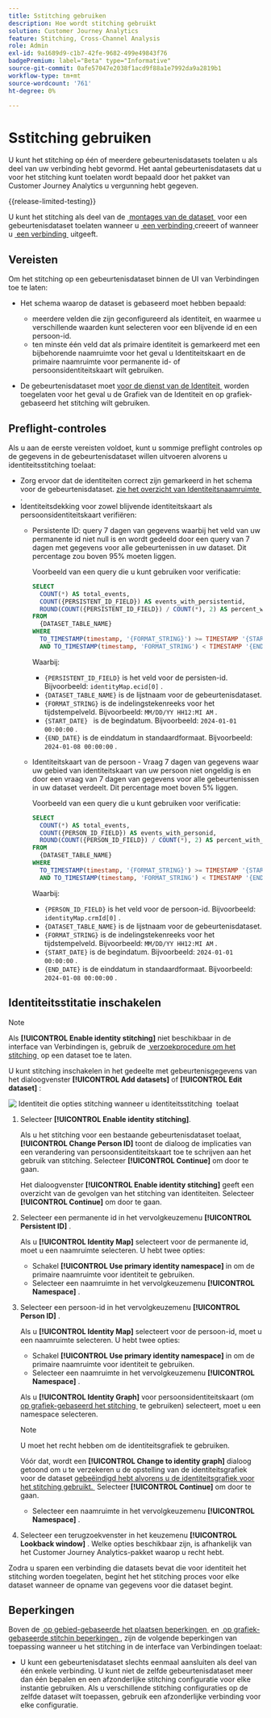 ```yaml
---
title: Sstitching gebruiken
description: Hoe wordt stitching gebruikt
solution: Customer Journey Analytics
feature: Stitching, Cross-Channel Analysis
role: Admin
exl-id: 9a1689d9-c1b7-42fe-9682-499e49843f76
badgePremium: label="Beta" type="Informative"
source-git-commit: 0afe57047e2038f1acd9f88a1e7992da9a2819b1
workflow-type: tm+mt
source-wordcount: '761'
ht-degree: 0%

---
```


# Sstitching gebruiken

U kunt het stitching op één of meerdere gebeurtenisdatasets toelaten u als deel van uw verbinding hebt gevormd. Het aantal gebeurtenisdatasets dat u voor het stitching kunt toelaten wordt bepaald door het pakket van Customer Journey Analytics u vergunning hebt gegeven.

{{release-limited-testing}}

U kunt het stitching als deel van de [&#x200B; montages van de dataset &#x200B;](/help/connections/create-connection.md#dataset-settings) voor een gebeurtenisdataset toelaten wanneer u [&#x200B; een verbinding &#x200B;](/help/connections/create-connection.md) creeert of wanneer u [&#x200B; een verbinding &#x200B;](/help/connections/manage-connections.md#edit-a-connection) uitgeeft.

## Vereisten

Om het stitching op een gebeurtenisdataset binnen de UI van Verbindingen toe te laten:

* Het schema waarop de dataset is gebaseerd moet hebben bepaald:

   * meerdere velden die zijn geconfigureerd als identiteit, en waarmee u verschillende waarden kunt selecteren voor een blijvende id en een persoon-id.
   * ten minste één veld dat als primaire identiteit is gemarkeerd met een bijbehorende naamruimte voor het geval u Identiteitskaart en de primaire naamruimte voor permanente id- of persoonsidentiteitskaart wilt gebruiken.

* De gebeurtenisdataset moet [&#x200B; voor de dienst van de Identiteit &#x200B;](/help/stitching/faq.md#enable-a-dataset-for-the-identity-service) worden toegelaten voor het geval u de Grafiek van de Identiteit en op grafiek-gebaseerd het stitching wilt gebruiken.


## Preflight-controles

Als u aan de eerste vereisten voldoet, kunt u sommige preflight controles op de gegevens in de gebeurtenisdataset willen uitvoeren alvorens u identiteitsstitching toelaat:

* Zorg ervoor dat de identiteiten correct zijn gemarkeerd in het schema voor de gebeurtenisdataset. [&#x200B; zie het overzicht van Identiteitsnaamruimte &#x200B;](https://experienceleague.adobe.com/en/docs/experience-platform/identity/features/namespaces).
* Identiteitsdekking voor zowel blijvende identiteitskaart als persoonsidentiteitskaart verifiëren:
   * Persistente ID: query 7 dagen van gegevens waarbij het veld van uw permanente id niet null is en wordt gedeeld door een query van 7 dagen met gegevens voor alle gebeurtenissen in uw dataset. Dit percentage zou boven 95% moeten liggen.

     Voorbeeld van een query die u kunt gebruiken voor verificatie:

     ```sql
     SELECT
       COUNT(*) AS total_events,
       COUNT({PERSISTENT_ID_FIELD}) AS events_with_persistentid,
       ROUND(COUNT({PERSISTENT_ID_FIELD}) / COUNT(*), 2) AS percent_with_persistentid_not_null
     FROM 
       {DATASET_TABLE_NAME}
     WHERE
       TO_TIMESTAMP(timestamp, '{FORMAT_STRING}') >= TIMESTAMP '{START_DATE}'
       AND TO_TIMESTAMP(timestamp, 'FORMAT_STRING') < TIMESTAMP '{END_DATE}';
     ```

     Waarbij:

      * `{PERSISTENT_ID_FIELD}` is het veld voor de persisten-id. Bijvoorbeeld: `identityMap.ecid[0]` .
      * `{DATASET_TABLE_NAME}` is de lijstnaam voor de gebeurtenisdataset.
      * `{FORMAT_STRING}` is de indelingstekenreeks voor het tijdstempelveld. Bijvoorbeeld: `MM/DD/YY HH12:MI AM` .
      * `{START_DATE} ` is de begindatum. Bijvoorbeeld: `2024-01-01 00:00:00` .
      * `{END_DATE}` is de einddatum in standaardformaat. Bijvoorbeeld: `2024-01-08 00:00:00` .


   * Identiteitskaart van de persoon - Vraag 7 dagen van gegevens waar uw gebied van identiteitskaart van uw persoon niet ongeldig is en door een vraag van 7 dagen van gegevens voor alle gebeurtenissen in uw dataset verdeelt. Dit percentage moet boven 5% liggen.

     Voorbeeld van een query die u kunt gebruiken voor verificatie:

     ```sql
     SELECT
       COUNT(*) AS total_events,
       COUNT({PERSON_ID_FIELD}) AS events_with_personid,
       ROUND(COUNT({PERSON_ID_FIELD}) / COUNT(*), 2) AS percent_with_personid_not_null
     FROM 
       {DATASET_TABLE_NAME}
     WHERE
       TO_TIMESTAMP(timestamp, '{FORMAT_STRING}') >= TIMESTAMP '{START_DATE}'
       AND TO_TIMESTAMP(timestamp, 'FORMAT_STRING') < TIMESTAMP '{END_DATE}';
     ```

     Waarbij:

      * `{PERSON_ID_FIELD}` is het veld voor de persoon-id. Bijvoorbeeld: `identityMap.crmId[0]` .
      * `{DATASET_TABLE_NAME}` is de lijstnaam voor de gebeurtenisdataset.
      * `{FORMAT_STRING}` is de indelingstekenreeks voor het tijdstempelveld. Bijvoorbeeld: `MM/DD/YY HH12:MI AM` .
      * `{START_DATE}` is de begindatum. Bijvoorbeeld: `2024-01-01 00:00:00` .
      * `{END_DATE}` is de einddatum in standaardformaat. Bijvoorbeeld: `2024-01-08 00:00:00` .



## Identiteitsstitatie inschakelen

>[!NOTE]
>
>Als **[!UICONTROL Enable identity stitching]** niet beschikbaar in de interface van Verbindingen is, gebruik de [&#x200B; verzoekprocedure om het stitching &#x200B;](/help/stitching/use-stitching.md) op een dataset toe te laten.



U kunt stitching inschakelen in het gedeelte met gebeurtenisgegevens van het dialoogvenster **[!UICONTROL Add datasets]** of **[!UICONTROL Edit dataset]** :

![&#x200B; Identiteit die opties stitching wanneer u identiteitsstitching &#x200B;](assets/identity-stitching-ui.png) toelaat

1. Selecteer **[!UICONTROL Enable identity stitching]**.

   Als u het stitching voor een bestaande gebeurtenisdataset toelaat, **[!UICONTROL Change Person ID]** toont de dialoog de implicaties van een verandering van persoonsidentiteitskaart toe te schrijven aan het gebruik van stitching. Selecteer **[!UICONTROL Continue]** om door te gaan.

   Het dialoogvenster **[!UICONTROL Enable identity stitching]** geeft een overzicht van de gevolgen van het stitching van identiteiten. Selecteer **[!UICONTROL Continue]** om door te gaan.

1. Selecteer een permanente id in het vervolgkeuzemenu **[!UICONTROL Persistent ID]** .

   Als u **[!UICONTROL Identity Map]** selecteert voor de permanente id, moet u een naamruimte selecteren. U hebt twee opties:

   * Schakel **[!UICONTROL Use primary identity namespace]** in om de primaire naamruimte voor identiteit te gebruiken.
   * Selecteer een naamruimte in het vervolgkeuzemenu **[!UICONTROL Namespace]** .

1. Selecteer een persoon-id in het vervolgkeuzemenu **[!UICONTROL Person ID]** .

   Als u **[!UICONTROL Identity Map]** selecteert voor de persoon-id, moet u een naamruimte selecteren. U hebt twee opties:

   * Schakel **[!UICONTROL Use primary identity namespace]** in om de primaire naamruimte voor identiteit te gebruiken.
   * Selecteer een naamruimte in het vervolgkeuzemenu **[!UICONTROL Namespace]** .


   Als u **[!UICONTROL Identity Graph]** voor persoonsidentiteitskaart (om [&#x200B; op grafiek-gebaseerd het stitching &#x200B;](/help/stitching/gbs.md) te gebruiken) selecteert, moet u een namespace selecteren.

   >[!NOTE]
   >
   >U moet het recht hebben om de identiteitsgrafiek te gebruiken.
   >

   Vóór dat, wordt een **[!UICONTROL Change to identity graph]** dialoog getoond om u te verzekeren u de opstelling van de identiteitsgrafiek voor de dataset [&#x200B; gebeëindigd hebt alvorens u de identiteitsgrafiek voor het stitching gebruikt. &#x200B;](/help/stitching/faq.md#enable-a-dataset-for-the-identity-service) Selecteer **[!UICONTROL Continue]** om door te gaan.

   * Selecteer een naamruimte in het vervolgkeuzemenu **[!UICONTROL Namespace]** .


1. Selecteer een terugzoekvenster in het keuzemenu **[!UICONTROL Lookback window]** . Welke opties beschikbaar zijn, is afhankelijk van het Customer Journey Analytics-pakket waarop u recht hebt.

Zodra u sparen een verbinding die datasets bevat die voor identiteit het stitching worden toegelaten, begint het het stitching proces voor elke dataset wanneer de opname van gegevens voor die dataset begint.

## Beperkingen

Boven de [&#x200B; op gebied-gebaseerde het plaatsen beperkingen &#x200B;](/help/stitching/fbs.md#limitations) en [&#x200B; op grafiek-gebaseerde stitchin beperkingen &#x200B;](/help/stitching/gbs.md#limitations), zijn de volgende beperkingen van toepassing wanneer u het stitching in de interface van Verbindingen toelaat:

* U kunt een gebeurtenisdataset slechts eenmaal aansluiten als deel van één enkele verbinding. U kunt niet de zelfde gebeurtenisdataset meer dan één bepalen en een afzonderlijke stitching configuratie voor elke instantie gebruiken. Als u verschillende stitching configuraties op de zelfde dataset wilt toepassen, gebruik een afzonderlijke verbinding voor elke configuratie.

